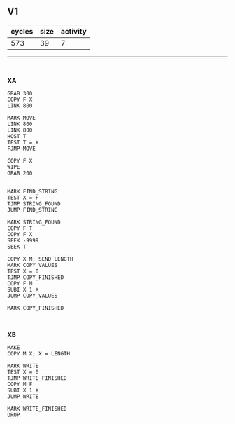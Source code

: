 ## V1

| cycles | size | activity |
| ------ | ---- | -------- |
| 573 | 39 | 7 |
<hr>
<br>

**XA**

```
GRAB 300
COPY F X
LINK 800

MARK MOVE
LINK 800
LINK 800
HOST T
TEST T = X
FJMP MOVE

COPY F X
WIPE
GRAB 200


MARK FIND_STRING
TEST X = F
TJMP STRING_FOUND
JUMP FIND_STRING

MARK STRING_FOUND
COPY F T
COPY F X
SEEK -9999
SEEK T

COPY X M; SEND LENGTH
MARK COPY_VALUES
TEST X = 0
TJMP COPY_FINISHED
COPY F M
SUBI X 1 X
JUMP COPY_VALUES

MARK COPY_FINISHED
```

<br>

**XB**

```
MAKE
COPY M X; X = LENGTH

MARK WRITE
TEST X = 0
TJMP WRITE_FINISHED
COPY M F
SUBI X 1 X
JUMP WRITE

MARK WRITE_FINISHED
DROP
```
